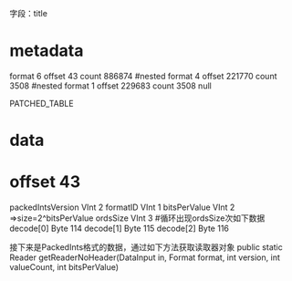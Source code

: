 字段：title

# metadata
format 6
offset 43
count 886874
#nested
	format 4
	offset 221770
	count 3508
	#nested
		format 1
		offset 229683
		count 3508
		null

PATCHED_TABLE

# data

# offset 43

packedIntsVersion VInt 2
formatID VInt 1
bitsPerValue VInt 2
=>size=2^bitsPerValue
ordsSize VInt 3
#循环出现ordsSize次如下数据
decode[0] Byte 114
decode[1] Byte 115
decode[2] Byte 116

接下来是PackedInts格式的数据，通过如下方法获取读取器对象
public static Reader getReaderNoHeader(DataInput in, Format format, int version,
      int valueCount, int bitsPerValue)
